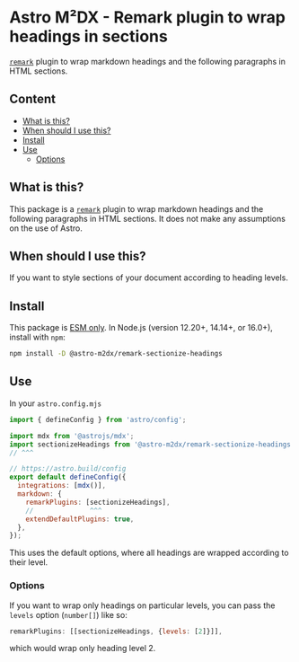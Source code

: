 # Astro M²DX - Remark plugin to wrap headings in sections

[`remark`](https://github.com/remarkjs/remark/blob/main/doc/plugins.md) plugin to wrap markdown headings and the following paragraphs in HTML sections.

## Content <!-- omit in toc -->

- [What is this?](#what-is-this)
- [When should I use this?](#when-should-i-use-this)
- [Install](#install)
- [Use](#use)
  - [Options](#options)

## What is this?

This package is a [`remark`](https://github.com/remarkjs/remark/blob/main/doc/plugins.md) plugin to wrap markdown headings and the following paragraphs in HTML sections. It does not make any assumptions on the use of Astro.

## When should I use this?

If you want to style sections of your document according to heading levels.

## Install

This package is [ESM only](https://gist.github.com/sindresorhus/a39789f98801d908bbc7ff3ecc99d99c).
In Node.js (version 12.20+, 14.14+, or 16.0+), install with `npm`:

```sh
npm install -D @astro-m2dx/remark-sectionize-headings
```

## Use

In your `astro.config.mjs`

```js
import { defineConfig } from 'astro/config';

import mdx from '@astrojs/mdx';
import sectionizeHeadings from '@astro-m2dx/remark-sectionize-headings';
// ^^^

// https://astro.build/config
export default defineConfig({
  integrations: [mdx()],
  markdown: {
    remarkPlugins: [sectionizeHeadings],
    //              ^^^
    extendDefaultPlugins: true,
  },
});
```

This uses the default options, where all headings are wrapped according to their level.

### Options

If you want to wrap only headings on particular levels, you can pass the `levels` option (`number[]`) like so:

```js
remarkPlugins: [[sectionizeHeadings, {levels: [2]}]],
```

which would wrap only heading level 2.
